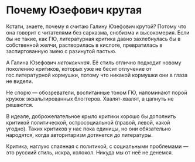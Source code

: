
# Почему Юзефович крутая

Кстати, знаете, почему я считаю Галину Юзефович крутой? Потому что она говорит с читателями без сарказма, снобизма и высокомерия. Если бы не такие, как ГЮ, литературная критика давно захлебнулась бы в собственной желчи, растворилась в кислоте, превратилась в заспиртованную змею с разинутой пастью.

А Галина Юзефович _нетоксичная_. Её стиль отлично подходит новому поколению критиков, которых уже не бесит отлучение от гос.литературной кормушки, потому что никакой кормушки они в глаза не видели. 

Не спорю — обозреватели, воспитанные тоном ГЮ, напоминают порой кружок экзальтированных блоггеров. Хвалят-хвалят, а цапнуть не решаются.

В идеале, доброжелательное крыло критики хорошо бы дополнить критикой политической, остросоциальной (правой, левой, какой угодно). Таких критиков у нас пока единицы, но они обязательно народятся, когда авторитаризм дотянется до литературы. 

Критика, наглухо спаянная с политикой, с социальными проблемами — это русский стиль, искра, колокол. Никуда мы от неё не денемся.